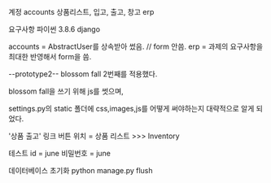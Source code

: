 계정 accounts
상품리스트, 입고, 출고, 창고 erp

요구사항
파이썬 3.8.6
django

accounts = AbstractUser를 상속받아 썼음. // form 안씀.
erp = 과제의 요구사항을 최대한 반영해서 form을 씀.

--prototype2--
blossom fall 2번째를 적용했다.

blossom fall을 쓰기 위해 js를 썻으며,

settings.py의 static 폴더에 css,images,js를 어떻게 써야하는지 대략적으로 알게 되었다.

'상품 출고' 링크 버튼 위치 = 상품 리스트 >>> Inventory

테스트 id  = june
비밀번호   = june

데이터베이스 초기화
python manage.py flush
